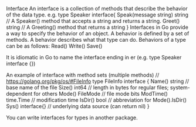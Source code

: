 Interface
An interface is a collection of methods that describe the behavior of the data type.
e.g.
type Speaker interface{
Speak(message string) string // A Speaker() method that accepts a string and returns a string.
Greet() string // A Greeting() method that returns a string
}
Interfaces in Go provide a way to specify the behavior of an object.
A behavior is defined by a set of methods.
A behavior describes what that type can do.
Behaviors of a type can be as follows:
Read()
Write()
Save()

It is idiomatic in Go to name the interface ending in er (e.g. type Speaker interface {})

An example of interface with method sets (multiple methods)
// https://golang.org/pkg/os/#FileInfo 
type FileInfo interface { 
        Name() string // base name of the file 
        Size() int64 // length in bytes for regular files; system-dependent for others 
        Mode() FileMode // file mode bits 
        ModTime() time.Time // modification time 
        IsDir() bool // abbreviation for Mode().IsDir() 
        Sys() interface{} // underlying data source (can return nil) 
} 

You can write interfaces for types in another package.